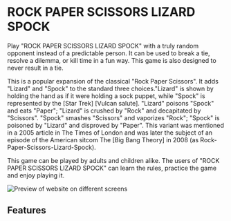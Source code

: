 # ROCK PAPER SCISSORS LIZARD SPOCK

Play "ROCK PAPER SCISSORS LIZARD SPOCK" with a truly random opponent instead of a predictable person. It can be used to break a tie, resolve a dilemma, or kill time in a fun way. This game is also designed to never result in a tie.

This is a popular expansion of the classical "Rock Paper Scissors". It adds "Lizard" and "Spock" to the standard three choices."Lizard" is shown by holding the hand as if it were holding a sock puppet, while "Spock" is represented by the [Star Trek] [Vulcan salute]. "Lizard" poisons "Spock" and eats "Paper"; "Lizard" is crushed by "Rock" and decapitated by "Scissors".  "Spock" smashes "Scissors" and vaporizes "Rock"; "Spock" is poisoned by "Lizard" and disproved by "Paper". This variant was mentioned in a 2005 article in The Times of London and was later the subject of an episode of the American sitcom The [Big Bang Theory] in 2008 (as Rock-Paper-Scissors-Lizard-Spock).

This game can be played by adults and children alike. The users of "ROCK PAPER SCISSORS LIZARD SPOCK" can learn the rules, practice the game and enjoy playing it. 

![Preview of website on different screens](../Rock-Paper-Scissors-Lizard-Spock/assets/images/RPSLSresponsive.jpg)

## Features

